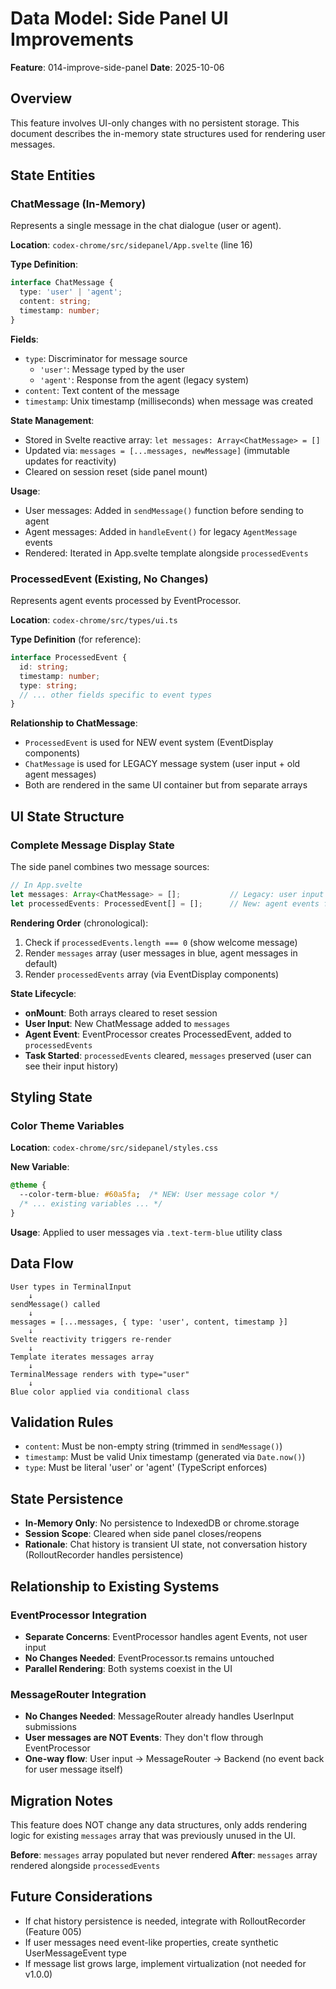 # Data Model: Side Panel UI Improvements

**Feature**: 014-improve-side-panel
**Date**: 2025-10-06

## Overview
This feature involves UI-only changes with no persistent storage. This document describes the in-memory state structures used for rendering user messages.

## State Entities

### ChatMessage (In-Memory)
Represents a single message in the chat dialogue (user or agent).

**Location**: `codex-chrome/src/sidepanel/App.svelte` (line 16)

**Type Definition**:
```typescript
interface ChatMessage {
  type: 'user' | 'agent';
  content: string;
  timestamp: number;
}
```

**Fields**:
- `type`: Discriminator for message source
  - `'user'`: Message typed by the user
  - `'agent'`: Response from the agent (legacy system)
- `content`: Text content of the message
- `timestamp`: Unix timestamp (milliseconds) when message was created

**State Management**:
- Stored in Svelte reactive array: `let messages: Array<ChatMessage> = []`
- Updated via: `messages = [...messages, newMessage]` (immutable updates for reactivity)
- Cleared on session reset (side panel mount)

**Usage**:
- User messages: Added in `sendMessage()` function before sending to agent
- Agent messages: Added in `handleEvent()` for legacy `AgentMessage` events
- Rendered: Iterated in App.svelte template alongside `processedEvents`

### ProcessedEvent (Existing, No Changes)
Represents agent events processed by EventProcessor.

**Location**: `codex-chrome/src/types/ui.ts`

**Type Definition** (for reference):
```typescript
interface ProcessedEvent {
  id: string;
  timestamp: number;
  type: string;
  // ... other fields specific to event types
}
```

**Relationship to ChatMessage**:
- `ProcessedEvent` is used for NEW event system (EventDisplay components)
- `ChatMessage` is used for LEGACY message system (user input + old agent messages)
- Both are rendered in the same UI container but from separate arrays

## UI State Structure

### Complete Message Display State
The side panel combines two message sources:

```typescript
// In App.svelte
let messages: Array<ChatMessage> = [];           // Legacy: user input + old agent messages
let processedEvents: ProcessedEvent[] = [];      // New: agent events from EventProcessor
```

**Rendering Order** (chronological):
1. Check if `processedEvents.length === 0` (show welcome message)
2. Render `messages` array (user messages in blue, agent messages in default)
3. Render `processedEvents` array (via EventDisplay components)

**State Lifecycle**:
- **onMount**: Both arrays cleared to reset session
- **User Input**: New ChatMessage added to `messages`
- **Agent Event**: EventProcessor creates ProcessedEvent, added to `processedEvents`
- **Task Started**: `processedEvents` cleared, `messages` preserved (user can see their input history)

## Styling State

### Color Theme Variables
**Location**: `codex-chrome/src/sidepanel/styles.css`

**New Variable**:
```css
@theme {
  --color-term-blue: #60a5fa;  /* NEW: User message color */
  /* ... existing variables ... */
}
```

**Usage**: Applied to user messages via `.text-term-blue` utility class

## Data Flow

```
User types in TerminalInput
    ↓
sendMessage() called
    ↓
messages = [...messages, { type: 'user', content, timestamp }]
    ↓
Svelte reactivity triggers re-render
    ↓
Template iterates messages array
    ↓
TerminalMessage renders with type="user"
    ↓
Blue color applied via conditional class
```

## Validation Rules
- `content`: Must be non-empty string (trimmed in `sendMessage()`)
- `timestamp`: Must be valid Unix timestamp (generated via `Date.now()`)
- `type`: Must be literal 'user' or 'agent' (TypeScript enforces)

## State Persistence
- **In-Memory Only**: No persistence to IndexedDB or chrome.storage
- **Session Scope**: Cleared when side panel closes/reopens
- **Rationale**: Chat history is transient UI state, not conversation history (RolloutRecorder handles persistence)

## Relationship to Existing Systems

### EventProcessor Integration
- **Separate Concerns**: EventProcessor handles agent Events, not user input
- **No Changes Needed**: EventProcessor.ts remains untouched
- **Parallel Rendering**: Both systems coexist in the UI

### MessageRouter Integration
- **No Changes Needed**: MessageRouter already handles UserInput submissions
- **User messages are NOT Events**: They don't flow through EventProcessor
- **One-way flow**: User input → MessageRouter → Backend (no event back for user message itself)

## Migration Notes
This feature does NOT change any data structures, only adds rendering logic for existing `messages` array that was previously unused in the UI.

**Before**: `messages` array populated but never rendered
**After**: `messages` array rendered alongside `processedEvents`

## Future Considerations
- If chat history persistence is needed, integrate with RolloutRecorder (Feature 005)
- If user messages need event-like properties, create synthetic UserMessageEvent type
- If message list grows large, implement virtualization (not needed for v1.0.0)
